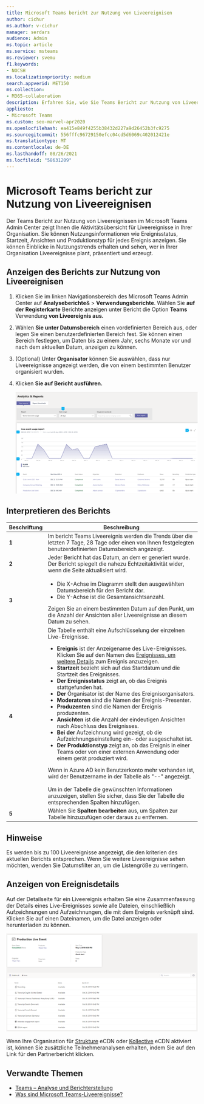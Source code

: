 ```yaml
---
title: Microsoft Teams bericht zur Nutzung von Liveereignisen
author: cichur
ms.author: v-cichur
manager: serdars
audience: Admin
ms.topic: article
ms.service: msteams
ms.reviewer: svemu
f1.keywords:
- NOCSH
ms.localizationpriority: medium
search.appverid: MET150
ms.collection:
- M365-collaboration
description: Erfahren Sie, wie Sie Teams Bericht zur Nutzung von Liveereignissen im Microsoft Teams Admin Center verwenden, um einen Überblick über Teams Aktivitäten von Liveereignissen in Ihrer Organisation zu erhalten.
appliesto:
- Microsoft Teams
ms.custom: seo-marvel-apr2020
ms.openlocfilehash: ea415e849f4255b38432d227a9d26452b3fc9275
ms.sourcegitcommit: 556fffc96729150efcc04cd5d6069c402012421e
ms.translationtype: MT
ms.contentlocale: de-DE
ms.lasthandoff: 08/26/2021
ms.locfileid: "58631209"
---
```

# <a name="microsoft-teams-live-event-usage-report"></a>Microsoft Teams bericht zur Nutzung von Liveereignisen

Der Teams Bericht zur Nutzung von Liveereignissen im Microsoft Teams Admin Center zeigt Ihnen die Aktivitätsübersicht für Liveereignisse in Ihrer Organisation. Sie können Nutzungsinformationen wie Ereignisstatus, Startzeit, Ansichten und Produktionstyp für jedes Ereignis anzeigen. Sie können Einblicke in Nutzungstrends erhalten und sehen, wer in Ihrer Organisation Liveereignisse plant, präsentiert und erzeugt.

## <a name="view-the-live-event-usage-report"></a>Anzeigen des Berichts zur Nutzung von Liveereignisen

1. Klicken Sie im linken Navigationsbereich des Microsoft Teams Admin Center auf **Analyseberichte**&  >  **Verwendungsberichte**. Wählen Sie **auf der Registerkarte** Berichte anzeigen unter Bericht die Option **Teams** Verwendung **von Liveereignis aus.**
2. Wählen **Sie unter Datumsbereich** einen vordefinierten Bereich aus, oder legen Sie einen benutzerdefinierten Bereich fest. Sie können einen Bereich festlegen, um Daten bis zu einem Jahr, sechs Monate vor und nach dem aktuellen Datum, anzeigen zu können.
3. (Optional) Unter **Organisator** können Sie auswählen, dass nur Liveereignisse angezeigt werden, die von einem bestimmten Benutzer organisiert wurden.
4. Klicken **Sie auf Bericht ausführen.**  

    ![Screenshot des Berichts Teams Liveereignisnutzung im Teams Admin Center mit Callouts](../media/teams-live-event-usage-report-with-callouts.png "Screenshot des berichts Teams Liveereignisnutzung im Teams Admin Center mit Callouts")

## <a name="interpret-the-report"></a>Interpretieren des Berichts

|Beschriftung |Beschreibung  |
|--------|-------------|
|**1**   |Im bericht Teams Liveereignis werden die Trends über die letzten 7 Tage, 28 Tage oder einen von Ihnen festgelegten benutzerdefinierten Datumsbereich angezeigt. |
|**2**   |Jeder Bericht hat das Datum, an dem er generiert wurde. Der Bericht spiegelt die nahezu Echtzeitaktivität wider, wenn die Seite aktualisiert wird. |
|**3**   |<ul><li>Die X-Achse im Diagramm stellt den ausgewählten Datumsbereich für den Bericht dar.</li> <li> Die Y-Achse ist die Gesamtansichtsanzahl.</li> </ul>Zeigen Sie an einem bestimmten Datum auf den Punkt, um die Anzahl der Ansichten aller Liveereignisse an diesem Datum zu sehen.|
|**4**   |Die Tabelle enthält eine Aufschlüsselung der einzelnen Live-Ereignisse. <ul><li>**Ereignis** ist der Anzeigename des Live-Ereignisses. Klicken Sie auf den Namen des [Ereignisses, um weitere Details](#view-event-details) zum Ereignis anzuzeigen. </li> <li>**Startzeit** bezieht sich auf das Startdatum und die Startzeit des Ereignisses.</li> <li>**Der Ereignisstatus** zeigt an, ob das Ereignis stattgefunden hat.  </li><li>**Der** Organisator ist der Name des Ereignisorganisators.</li> <li>**Moderatoren** sind die Namen der Ereignis-Presenter.</li><li>**Produzenten** sind die Namen der Ereignis produzenten.</li><li>**Ansichten** ist die Anzahl der eindeutigen Ansichten nach Abschluss des Ereignisses.</li><li>**Bei der** Aufzeichnung wird gezeigt, ob die Aufzeichnungseinstellung ein- oder ausgeschaltet ist.</li><li>**Der Produktionstyp** zeigt an, ob das Ereignis in einer Teams oder von einer externen Anwendung oder einem gerät produziert wird.</li></li> </ul>Wenn in Azure AD kein Benutzerkonto mehr vorhanden ist, wird der Benutzername in der Tabelle als "--" angezeigt. <br><br>Um in der Tabelle die gewünschten Informationen anzuzeigen, stellen Sie sicher, dass Sie der Tabelle die entsprechenden Spalten hinzufügen. |
|**5**   |Wählen Sie **Spalten bearbeiten** aus, um Spalten zur Tabelle hinzuzufügen oder daraus zu entfernen.|

## <a name="notes"></a>Hinweise
Es werden bis zu 100 Liveereignisse angezeigt, die den kriterien des aktuellen Berichts entsprechen. Wenn Sie weitere Liveereignisse sehen möchten, wenden Sie Datumsfilter an, um die Listengröße zu verringern.

## <a name="view-event-details"></a>Anzeigen von Ereignisdetails

Auf der Detailseite für ein Liveereignis erhalten Sie eine Zusammenfassung der Details eines Live-Ereignisses sowie alle Dateien, einschließlich Aufzeichnungen und Aufzeichnungen, die mit dem Ereignis verknüpft sind. Klicken Sie auf einen Dateinamen, um die Datei anzeigen oder herunterladen zu können.

![Screenshot mit Details zu einem Liveereignis](../media/teams-live-event-usage-report-event-detail.png)

Wenn Ihre Organisation für [Strukture](https://www.hivestreaming.com/partners/integration-partners/microsoft/) eCDN oder [Kollective](https://kollective.com) eCDN aktiviert ist, können Sie zusätzliche Teilnehmeranalysen erhalten, indem Sie auf den Link für den Partnerbericht klicken.

## <a name="related-topics"></a>Verwandte Themen

- [Teams – Analyse und Berichterstellung](teams-reporting-reference.md)
- [Was sind Microsoft Teams-Liveereignisse?](../teams-live-events/what-are-teams-live-events.md)
